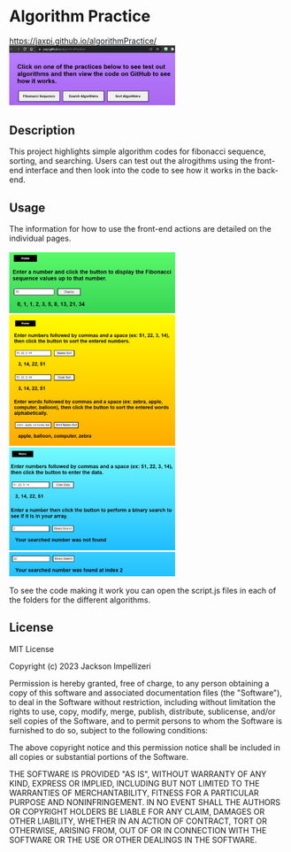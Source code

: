 # Algorithm Practice

https://jaxpi.github.io/algorithmPractice/
<br><img src="assets/mainscreenshot.jpg" style="width:300px; height auto;">


## Description

This project highlights simple algorithm codes for fibonacci sequence, sorting, and searching. Users can test out the alrogithms using the front-end interface and then look into the code to see how it works in the back-end.


## Usage

The information for how to use the front-end actions are detailed on the individual pages.<br>
<br><img src="assets/fibscreenshot.jpg" style="width:300px; height auto;">
<br><img src="assets/sortscreenshot.jpg" style="width:300px; height auto;">
<br><img src="assets/searchscreenshot.jpg" style="width:300px; height auto;">
<br><img src="assets/searchscreenshot2.jpg" style="width:300px; height auto;">

To see the code making it work you can open the script.js files in each of the folders for the different algorithms.


## License

MIT License

Copyright (c) 2023 Jackson Impellizeri

Permission is hereby granted, free of charge, to any person obtaining a copy
of this software and associated documentation files (the "Software"), to deal
in the Software without restriction, including without limitation the rights
to use, copy, modify, merge, publish, distribute, sublicense, and/or sell
copies of the Software, and to permit persons to whom the Software is
furnished to do so, subject to the following conditions:

The above copyright notice and this permission notice shall be included in all
copies or substantial portions of the Software.

THE SOFTWARE IS PROVIDED "AS IS", WITHOUT WARRANTY OF ANY KIND, EXPRESS OR
IMPLIED, INCLUDING BUT NOT LIMITED TO THE WARRANTIES OF MERCHANTABILITY,
FITNESS FOR A PARTICULAR PURPOSE AND NONINFRINGEMENT. IN NO EVENT SHALL THE
AUTHORS OR COPYRIGHT HOLDERS BE LIABLE FOR ANY CLAIM, DAMAGES OR OTHER
LIABILITY, WHETHER IN AN ACTION OF CONTRACT, TORT OR OTHERWISE, ARISING FROM,
OUT OF OR IN CONNECTION WITH THE SOFTWARE OR THE USE OR OTHER DEALINGS IN THE
SOFTWARE.
